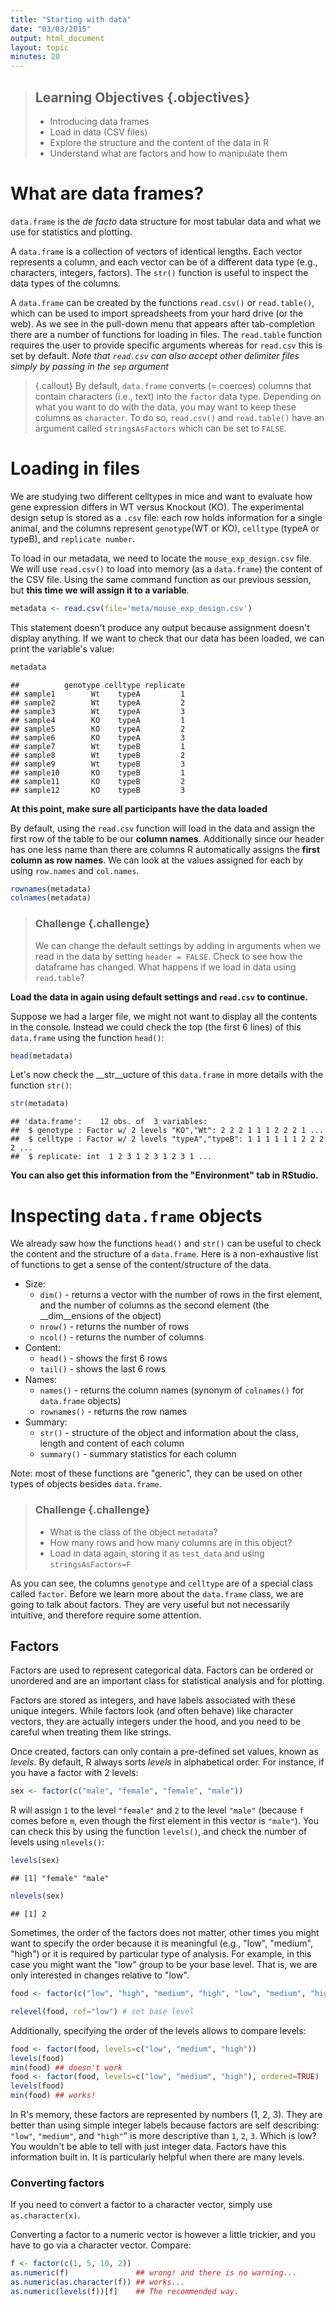```yaml
---
title: "Starting with data"
date: "03/03/2015"
output: html_document
layout: topic
minutes: 20
---
```



> ## Learning Objectives {.objectives}
>
> * Introducing data frames
> * Load in data (CSV files)
> * Explore the structure and the content of the data in R
> * Understand what are factors and how to manipulate them

# What are data frames?

`data.frame` is the _de facto_ data structure for most tabular data and what we
use for statistics and plotting.

A `data.frame` is a collection of vectors of identical lengths. Each vector
represents a column, and each vector can be of a different data type (e.g.,
characters, integers, factors). The `str()` function is useful to inspect the
data types of the columns.

A `data.frame` can be created by the functions `read.csv()` or `read.table()`, which can be used to import spreadsheets from your hard drive (or the web). As we see in the pull-down menu that appears after tab-completion there are a number of functions for loading in files. The `read.table` function requires the user to provide specific arguments whereas for `read.csv` this is set by default. _Note that `read.csv` can also accept other delimiter files simply by passing in the `sep` argument_

> {.callout}
> By default, `data.frame` converts (= coerces) columns that contain characters
> (i.e., text) into the `factor` data type. Depending on what you want to do with
> the data, you may want to keep these columns as `character`. To do so,
> `read.csv()` and `read.table()` have an argument called `stringsAsFactors` which
> can be set to `FALSE`.


# Loading in files

We are studying two different celltypes in mice and want to evaluate how gene expression differs in WT versus Knockout (KO).  The experimental design setup is stored as a `.csv` file: each row holds information for a single animal, and the columns represent `genotype`(WT or KO),  `celltype` (typeA or typeB), and `replicate number`.

To load in our metadata, we need to locate the `mouse_exp_design.csv` file. We will use
`read.csv()` to load into memory (as a `data.frame`) the content of the CSV
file. Using the same command function as our previous session, but **this time we will assign it to a variable**.


```r
metadata <- read.csv(file='meta/mouse_exp_design.csv')
```

This statement doesn't produce any output because assignment doesn't display
anything. If we want to check that our data has been loaded, we can print the
variable's value: 


```r
metadata
```

```
##          genotype celltype replicate
## sample1        Wt    typeA         1
## sample2        Wt    typeA         2
## sample3        Wt    typeA         3
## sample4        KO    typeA         1
## sample5        KO    typeA         2
## sample6        KO    typeA         3
## sample7        Wt    typeB         1
## sample8        Wt    typeB         2
## sample9        Wt    typeB         3
## sample10       KO    typeB         1
## sample11       KO    typeB         2
## sample12       KO    typeB         3
```

__At this point, make sure all participants have the data loaded__

By default, using the `read.csv` function will load in the data and assign the first row of the table to be our **column names**. Additionally since our header has one less name than there are columns R automatically assigns the **first column as row names**. 
We can look at the values assigned for each by using `row.names` and `col.names`.


```r
rownames(metadata)
colnames(metadata)
```

> ### Challenge {.challenge}
> We can change the default settings by adding in arguments when we read in the data by setting `header = FALSE`. Check to see how the dataframe has changed. What happens if we load in data using `read.table`? 

 **Load the data in again using default settings and `read.csv` to continue.**

Suppose we had a larger file, we might not want to display all the contents in the console. Instead we could check the top (the first 6 lines) of this `data.frame` using the function `head()`:


```r
head(metadata)
```

Let's now check the __str__ucture of this `data.frame` in more details with the
function `str()`:


```r
str(metadata)
```

```
## 'data.frame':	12 obs. of  3 variables:
##  $ genotype : Factor w/ 2 levels "KO","Wt": 2 2 2 1 1 1 2 2 2 1 ...
##  $ celltype : Factor w/ 2 levels "typeA","typeB": 1 1 1 1 1 1 2 2 2 2 ...
##  $ replicate: int  1 2 3 1 2 3 1 2 3 1 ...
```

__You can also get this information from the "Environment" tab in RStudio.__

# Inspecting `data.frame` objects

We already saw how the functions `head()` and `str()` can be useful to check the
content and the structure of a `data.frame`. Here is a non-exhaustive list of
functions to get a sense of the content/structure of the data.

* Size:
    * `dim()` - returns a vector with the number of rows in the first element, and
    the number of columns as the second element (the __dim__ensions of the object)
    * `nrow()` - returns the number of rows
    * `ncol()` - returns the number of columns
* Content:
    * `head()` - shows the first 6 rows
    * `tail()` - shows the last 6 rows
* Names:
    * `names()` - returns the column names (synonym of `colnames()` for `data.frame`
	objects)
   * `rownames()` - returns the row names
* Summary:
   * `str()` - structure of the object and information about the class, length and
	content of  each column
   * `summary()` - summary statistics for each column

Note: most of these functions are "generic", they can be used on other types of
objects besides `data.frame`.

> ### Challenge {.challenge}
> * What is the class of the object `metadata`?
> * How many rows and how many columns are in this object?
> * Load in data again, storing it as `test_data` and using `stringsAsFactors=F`

As you can see, the columns `genotype` and `celltype` are of a special class called
`factor`. Before we learn more about the `data.frame` class, we are going to
talk about factors. They are very useful but not necessarily intuitive, and
therefore require some attention.


## Factors

Factors are used to represent categorical data. Factors can be ordered or
unordered and are an important class for statistical analysis and for plotting.

Factors are stored as integers, and have labels associated with these unique
integers. While factors look (and often behave) like character vectors, they are
actually integers under the hood, and you need to be careful when treating them
like strings.

Once created, factors can only contain a pre-defined set values, known as
*levels*. By default, R always sorts *levels* in alphabetical order. For
instance, if you have a factor with 2 levels:


```r
sex <- factor(c("male", "female", "female", "male"))
```

R will assign `1` to the level `"female"` and `2` to the level `"male"` (because
`f` comes before `m`, even though the first element in this vector is
`"male"`). You can check this by using the function `levels()`, and check the
number of levels using `nlevels()`:


```r
levels(sex)
```

```
## [1] "female" "male"
```

```r
nlevels(sex)
```

```
## [1] 2
```

Sometimes, the order of the factors does not matter, other times you might want
to specify the order because it is meaningful (e.g., "low", "medium", "high") or
it is required by particular type of analysis. For example, in this case you might want the "low" group to be your base level. That is, we are only interested in changes relative to "low".


```r
food <- factor(c("low", "high", "medium", "high", "low", "medium", "high"))

relevel(food, ref="low") # set base level
```

Additionally, specifying the order of the levels allows to compare levels:


```r
food <- factor(food, levels=c("low", "medium", "high"))
levels(food)
min(food) ## doesn't work
food <- factor(food, levels=c("low", "medium", "high"), ordered=TRUE)
levels(food)
min(food) ## works!
```

In R's memory, these factors are represented by numbers (1, 2, 3). They are better than using simple integer labels because factors are self describing: `"low"`, `"medium"`, and `"high"`" is more descriptive than `1`, `2`, `3`. Which is low?  You wouldn't be able to tell with just integer data. Factors have this
information built in. It is particularly helpful when there are many levels.

### Converting factors

If you need to convert a factor to a character vector, simply use
`as.character(x)`.

Converting a factor to a numeric vector is however a little trickier, and you
have to go via a character vector. Compare:


```r
f <- factor(c(1, 5, 10, 2))
as.numeric(f)               ## wrong! and there is no warning...
as.numeric(as.character(f)) ## works...
as.numeric(levels(f))[f]    ## The recommended way.
```
